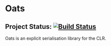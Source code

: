 # Oats

## Project Status: [![Build Status](https://travis-ci.org/ajpook/oats.png?branch=master)](https://travis-ci.org/ajpook/oats)

Oats is an explicit serialisation library for the CLR.
